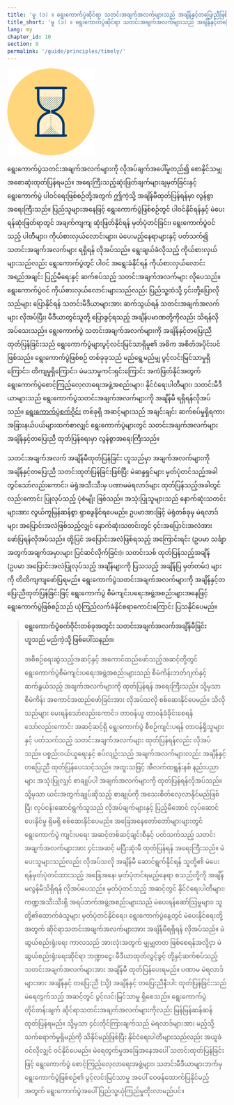 ```yaml
---
title: 'မူ (၁) ။ ရွေးကောက်ပွဲဆိုင်ရာ သတင်းအချက်အလက်များသည် အချိန်နှင့်တပြေးညီဖြစ်သည့့််အခါ ပွင့်လင်းမြင်သာမှုရှိသည်'
title_short: 'မူ (၁) ။ ရွေးကောက်ပွဲဆိုင်ရာ သတင်းအချက်အလက်များသည် အချိန်နှင့်တပြေးညီဖြစ်သည့့််အခါ ပွင့်လင်းမြင်သာမှုရှိသည်'
lang: my
chapter_id: 10
section: 9
permalink: '/guide/principles/timely/'
---
```


![Timely](/assets/images/inventory/principles/timely.png)

ရွေးကောက်ပွဲသတင်းအချက်အလက်များကို လိုအပ်ချက်အပေါ်မူတည်၍ စောနိုင်သမျှ အစောဆုံးထုတ်ပြန်ရမည်။ အရေးကြီးသည့်ဆုံးဖြတ်ချက်များချမှတ်ခြင်းနှင့် ရွေးကောက်ပွဲ ပါဝင်ရေးဖြစ်စဉ်တို့အတွက် ဤကဲ့သို့ အချိန်မီထုတ်ပြန်ရန်မှာ လွန်စွာအရေးကြီးသည်။ ပြည်သူများအနေဖြင့် ရွေးကောက်ပွဲဖြစ်စဉ်တွင် ပါဝင်နိုင်ရန်နှင့် မဲပေးရန်ဆုံးဖြတ်ရာတွင် အချက်ကျကျ ဆုံးဖြတ်နိုင်ရန် မှတ်ပုံတင်ခြင်း၊ ရွေးကောက်ပွဲဝင်သည့် ပါတီများ၊ ကိုယ်စားလှယ်လောင်းများ၊ မဲပေးမည့်နေရာများနှင့် ပတ်သက်၍ သတင်းအချက်အလက်များ ရရှိရန် လိုအပ်သည်။ ရွေးချယ်ခံလိုသည့် ကိုယ်စားလှယ်များသည်လည်း ရွေးကောက်ပွဲတွင် ပါဝင် အရွေးခံနိုင်ရန် ကိုယ်စားလှယ်လောင်း အရည်အချင်း ပြည့်မီရေးနှင့် ဆက်စပ်သည့် သတင်းအချက်အလက်များ လိုပေသည်။ ရွေးကောက်ပွဲဝင် ကိုယ်စားလှယ်လောင်းများသည်လည်း ပြည်သူ့ထံသို့ ၄င်းတို့ပြောလိုသည်များ ပြောနိုင်ရန် သတင်းမီဒီယာများအား ဆက်သွယ်ရန် သတင်းအချက်အလက်များ လိုအပ်ပြီး၊ မီဒီယာတွင်သူတို့ ပြောခွင့်ရသည့် အချိန်ပမာဏတို့ကိုလည်း သိရန်လိုအပ်သေးသည်။ ရွေးကောက်ပွဲ သတင်းအချက်အလက်များကို အချိန်နှင့်တပြေးညီ ထုတ်ပြန်ခြင်းသည် ရွေးကောက်ပွဲများပွင့်လင်းမြင်သာရှိမှု၏ အဓိက အစိတ်အပိုင်းပင်ဖြစ်သည်။ ရွေးကောက်ပွဲဖြစ်စဉ် တစ်ခုခုသည် မည်ရွေ့မည်မျှ ပွင့်လင်းမြင်သာမှုရှိကြောင်း၊ တိကျမှုရှိကြောင်း၊ မဲမသာမှုကင်းရှင်းကြောင်း အကဲဖြတ်နိုင်အတွက် ရွေးကောက်ပွဲစောင့်ကြည့်လေ့လာရေးအဖွဲ့အစည်းများ၊ နိုင်ငံရေးပါတီများ၊ သတင်းမီဒီယာများသည် ရွေးကောက်ပွဲသတင်းအချက်အလက်များကို အချိန်မီ ရရှိရန်လိုအပ်သည်။ [ရွေးကောက်ပွဲစက်ဝိုင်း](http://www.idea.int/elections/eea/images/Electoral-cycle.png) တစ်ခုရှိ အဆင့်များသည် အချင်းချင်း ဆက်စပ်မှုရှိရကား အခြားနယ်ပယ်များထက်စာလျှင် ရွေးကောက်ပွဲများတွင် သတင်းအချက်အလက်များ အချိန်နှင့်တပြေးညီ ထုတ်ပြန်ရေးမှာ လွန်စွာအရေးကြီးသည်။

သတင်းအချက်အလက် အချိန်မီထုတ်ပြန်ခြင်း ဟူသည်မှာ အချက်အလက်များကို အချိန်နှင့်တပြေးညီ သတင်းထုတ်ပြန်ခြင်းဖြစ်ပြီး မဲဆန္ဒရှင်များ မှတ်ပုံတင်သည့်အခါတွင်သော်လည်းကောင်း၊ မဲရုံအသီးသီးမှ ပဏာမမဲရလာဒ်များ ထုတ်ပြန်သည့်အခါတွင်လည်းကောင်း ပြုလုပ်သည့် ပုံစံမျိုး ဖြစ်သည်။ အသုံးပြုသူများသည် နောက်ဆုံးသတင်းများအား လွယ်ကူမြန်ဆန်စွာ ရှာဖွေနိုင်ရပေမည်။ ဥပမာအားဖြင့် မဲရုံတစ်ခုမှ မဲရလာဒ်များ အပြောင်းအလဲဖြစ်သည့်လျှင် နောက်ဆုံးသတင်းတွင် ၄င်းအပြောင်းအလဲအား ဖော်ပြရန်လိုအပ်သည်။ ထို့ပြင် အပြောင်းအလဲဖြစ်ရသည့် အကြောင်းရင်း (ဥပမာ သင်္ချာအတွက်အချက်အမှားများ ပြင်ဆင်လိုက်ခြင်း)၊ သတင်းသစ် ထုတ်ပြန်သည့်အချိန် (ဥပမာ အပြောင်းအလဲပြုလုပ်သည့် အချိန်များကို ပြသသည့် အချိန်ပြ မှတ်တမ်း) များကို တိတိကျကျဖော်ပြရမည်။ ရွေးကောက်ပွဲသတင်းအချက်အလက်များကို အချိန်နှင့်တပြေးညီထုတ်ပြန်ခြင်းဖြင့် ရွေးကောက်ပွဲ စီမံကျင်းပရေးအဖွဲ့အစည်းများအနေဖြင့် ရွေးကောက်ပွဲဖြစ်စဉ်သည် ယုံကြည်လက်ခံနိုင်စရာကောင်းကြောင်း ပြသနိုင်ပေမည်။

> **ရွေးကောက်ပွဲစက်ဝိုင်းတစ်ခုအတွင်း သတင်းအချက်အလက်အချိန်မီခြင်းဟူသည် မည်ကဲ့သို့ ဖြစ်ပေါ်သနည်း။**
>
> အစီစဉ်ရေးဆွဲသည့်အဆင့်နှင့် အကောင်ထည်ဖော်သည့်အဆင့်တို့တွင် ရွေးကောက်ပွဲစီမံကျင်းပရေးအဖွဲ့အစည်းများသည် စီမံကိန်းဘတ်ဂျက်နှင့် ဆက်နွှယ်သည့် အချက်အလက်များကို ထုတ်ပြန်ရန် အရေးကြီးသည်။ သို့မှသာ စီမံကိန်း အကောင်အထည်ဖော်ခြင်းအား လိုအပ်သလို စစ်ဆေးနိုင်ပေမည်။ သိလိုသည်များ မေးရန်သော်လည်းကောင်း၊ တာဝန်ယူ တာဝန်ခံခိုင်းစေရန်သော်လည်းကောင်း အဆင့်ဆင့်ရှိ ရွေးကောက်ပွဲ စီစဉ်ကျင်းပရန် တာဝန်ရှိသူများနှင့် ပတ်သက်သည့် သတင်းအချက်အလက်များ ထုတ်ပြန်ရန်လည်း လိုအပ်သည်။ ပစ္စည်းဝယ်ယူရေးနှင့် စပ်လျဉ်းသည့် အချက်အလက်များလည်း အချိန်နှင့် တပြေးညီ ထုတ်ပြန်ပေးသင့်သည်။ အထူးသဖြင့် အီလက်ထရွန်းနစ် နည်းပညာများ အသုံးပြုလျှင် စာချုပ်ပါ အချက်အလက်များကို ထုတ်ပြန်ရန်လိုအပ်သည်။ သို့မှသာ ယင်းအတွက်ချုပ်ဆိုသည့် စာချုပ်ကို အသေးစိတ်လေ့လာနိုင်မည်ဖြစ်ပြီး လုပ်ငန်းဆောင်ရွက်သူသည် လိုအပ်ချက်များနှင့် ပြည့်မီအောင် လုပ်ဆောင်ပေးနိုင်မှု ရှိမရှိ စစ်ဆေးနိုင်ပေမည်။ အခြေအနေတော်တော်များများတွင် ရွေးကောက်ပွဲ ကျင်းပရေး အဆင့်တစ်ဆင့်ချင်းစီနှင့် ပတ်သက်သည့် သတင်းအချက်အလက်များအား ၄င်းအဆင့် မပြီးဆုံးမီ ထုတ်ပြန်ရန် အရေးကြီးသည်။ မဲပေးသူများသည်လည်း လိုအပ်သလို အချိန်မီ ဆောင်ရွက်နိုင်ရန် သူတို့၏ မဲပေးရန်မှတ်ပုံတင်ထားသည့် အခြေအနေ၊ မှတ်ပုံတင်ရမည့်နေရာ စသည်တို့ကို အချိန်မလွန်မီသိရှိရန် လိုအပ်ပေသည်။ မှတ်ပုံတင်သည့် အဆင့်တွင် နိုင်ငံရေးပါတီများ၊ ကဏ္ဍအသီးသီးရှိ အရပ်ဘက်အဖွဲ့အစည်းများသည် မဲပေးရန်ဆော်သြမှုများ၊ သူတို့၏ထောက်ခံသူများ မှတ်ပုံတင်နိုင်ရေး၊ ရွေးကောက်ပွဲနေ့တွင် မဲပေးနိုင်ရေးတို့အတွက် ဆိုင်ရာသတင်းအချက်အလက်များအား အချိန်မီရရှိရန် လိုအပ်သည်။ မဲဆွယ်စည်းရုံးရေး ကာလသည် အားလုံးအတွက် မျှမျှတတ ဖြစ်စေရန်အလို့ငှာ မဲဆွယ်စည်းရုံးရေးဆိုင်ရာ ဘဏ္ဍာငွေ၊ မီဒီယာထုတ်လွှင့်ခွင့် တို့နှင့်ဆက်စပ်သည့် သတင်းအချက်အလက်များအား အချိန်မီ ထုတ်ပြန်ပေးရမည်။ ပဏာမ မဲရလာဒ်များအား အချိန်နှင့် တပြေးညီ (သို့) အချိန်နှင့် တပြေးညီနီးပါး ထုတ်ပြန်ခြင်းသည် မဲရေတွက်သည့် အဆင့်တွင် ပွင့်လင်းမြင်သာမှု ရှိစေသည်။ ရွေးကောက်ပွဲ တိုင်တန်းချက် ဆိုင်ရာသတင်းအချက်အလက်များကိုလည်း မြန်မြန်ဆန်ဆန် ထုတ်ပြန်ရမည်။ သို့မှသာ ၄င်းတိုင်ကြားချက်သည် မဲရလာဒ်များအား မည့်သို့ သက်ရောက်မှုရှိမည်ကို သိနိုင်မည်ဖြစ်ပြီး နိုင်ငံရေးပါတီများသည်လည်း အယူခံဝင်လိုလျှင် ဝင်နိုင်ပေမည်။ မဲရေတွက်မှုအခြေအနေအပေါ် သတင်းထုတ်ပြန်ခြင်းဖြင့် ရွေးကောက်ပွဲ စောင့်ကြည့်လေ့လာရေးအဖွဲ့များ၊ သတင်းမီဒီယာများဘက်မှ ရွေးကောက်ပွဲဖြစ်စဉ်၏ ပွင့်လင်းမြင်သာမှု အပေါ် ဝေဖန်ထောက်ပြနိုင်မည့်အတွက် ရွေးကောက်ပွဲအပေါ် ပြည်သူ့ယုံကြည်မှုတိုးလာမည်ပင်။
